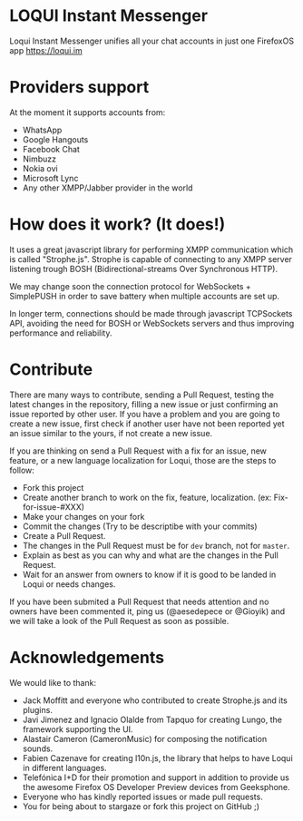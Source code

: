 LOQUI Instant Messenger
=====
Loqui Instant Messenger unifies all your chat accounts in just one FirefoxOS app
https://loqui.im

Providers support
===
At the moment it supports accounts from:
 * WhatsApp
 * Google Hangouts
 * Facebook Chat
 * Nimbuzz
 * Nokia ovi
 * Microsoft Lync
 * Any other XMPP/Jabber provider in the world

How does it work? (It does!)
====
It uses a great javascript library for performing XMPP communication which is called "Strophe.js".
Strophe is capable of connecting to any XMPP server listening trough BOSH (Bidirectional-streams Over Synchronous HTTP).

We may change soon the connection protocol for WebSockets + SimplePUSH in order to save battery when multiple accounts are set up.

In longer term, connections should be made through javascript TCPSockets API, avoiding the need for BOSH or WebSockets servers and thus improving performance and reliability.

Contribute
===

There are many ways to contribute, sending a Pull Request, testing the latest changes in the repository, filling a new issue or just confirming an issue reported by other user. If you have a problem and you are going to create a new issue, first check if another user have not been reported yet an issue similar to the yours, if not create a new issue.

If you are thinking on send a Pull Request with a fix for an issue, new feature, or a new language localization for Loqui, those are the steps to follow:

 * Fork this project
 * Create another branch to work on the fix, feature, localization. (ex: Fix-for-issue-#XXX)
 * Make your changes on your fork
 * Commit the changes (Try to be descriptibe with your commits)
 * Create a Pull Request.
 * The changes in the Pull Request must be for ```dev``` branch, not for ```master```.
 * Explain as best as you can why and what are the changes in the Pull Request.
 * Wait for an answer from owners to know if it is good to be landed in Loqui or needs changes.

If you have been submited a Pull Request that needs attention and no owners have been commented it, ping us (@aesedepece or @Gioyik) and we will take a look of the Pull Request as soon as possible.

Acknowledgements
===
We would like to thank:
 * Jack Moffitt and everyone who contributed to create Strophe.js and its plugins.
 * Javi Jimenez and Ignacio Olalde from Tapquo for creating Lungo, the framework supporting the UI.
 * Alastair Cameron (CameronMusic) for composing the notification sounds.
 * Fabien Cazenave for creating l10n.js, the library that helps to have Loqui in different languages.
 * Telefónica I+D for their promotion and support in addition to provide us the awesome Firefox OS Developer Preview devices from Geeksphone.
 * Everyone who has kindly reported issues or made pull requests.
 * You for being about to stargaze or fork this project on GitHub ;)
